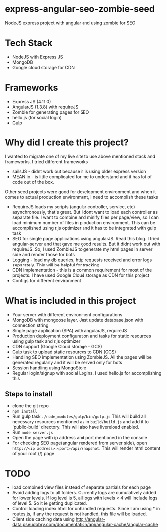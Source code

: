 # express-angular-seo-zombie-seed
NodeJS express project with angular and using zombie for SEO 

Tech Stack
======
- NodeJS with Express JS
- MongoDB
- Google cloud storage for CDN

Frameworks
=========
- Express JS (4.11.0)
- AngularJS (1.3.8) with requireJS
- Zombie for generating pages for SEO
- hello.js (for social login)
- Gulp

Why did I create this project?
===
I wanted to migrate one of my live site to use above mentioned stack and frameworks. I tried different frameworks
- sailsJS - didnt work out because it  is using older express version
- MEAN.io - is little complicated for me to understand and it has lot of code out of the box. 

Other seed projects were good for development environment and when it comes to actual production environment, I need to accomplish these tasks
- RequireJS loads my scripts (angular controller, service, etc) asynchronously, that's great. But I dont want to load each controller as separate file. I want to combine and minify files per page/view, so I can load minimum number of files in production environment. This can be accomplished using r.js optimizer and it has to be integrated with gulp task
- SEO for single page applications using angularJS. Read this blog. I tried angular-server and that gave me good results. But it didnt work out with requireJS. So, I used ZombieJS to generate my html pages in server side and render those for bots 
- Logging - load my db queries, http requests received and error logs separately. This will be helpful for tracking
- CDN implementation - this is a common requirement for most of the projects. I have used Google Cloud storage as CDN for this project
- Configs for different environment

What is included in this project
==
- Your server with different environment configurations
- MongoDB with mongoose layer. Just update database.json with connection string
- Single page application (SPA) with angularJS, requireJS
- Production deployment configuration and tasks for static resources using gulp task and r.js optimizer
- CDN support (Google Cloud storage - GCS)
- Gulp task to upload static resources to CDN (GCS)
- Handling SEO implementation using ZombieJS. All the pages will be generated regularly and it will be served only for bots
- Session handling using MongoStore
- Regular login/signup with social Logins. I used hello.js for accomplishing this

Steps to install
---
- clone the git repo
- ```npm install```
- Run gulp task ```./node_modules/gulp/bin/gulp.js``` This will build all necessary resources mentioned as in ```build/build.js``` and add it to 'public-build' directory. This will also have livereload enabled.
- Run ```node server.js```
- Open the page with ip address and port mentioned in the console
- For checking SEO page(angular rendered from server side), open ```http://<ip address>:<port>/api/snapshot```. This will render html content of your root (/) page

TODO
====
- load combined view files instead of separate partials for each page
- Avoid adding logs to all folders. Currently logs are cumulatively added for lower levels. If log level is 5, all logs with levels < 4 will include logs of level 5. So it ie getting duplicated.
- Control loading index.html for unhandled requests. Since I am using * in routes.js, if any the request is not handled, this file will be loaded. 
- Client side caching data using http://angular-data.pseudobry.com/documentation/api/angular-cache/angular-cache